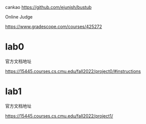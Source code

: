 cankao
https://github.com/ejunjsh/bustub

Online Judge

https://www.gradescope.com/courses/425272
# lab0
官方文档地址

https://15445.courses.cs.cmu.edu/fall2022/project0/#instructions

# lab1
官方文档地址

https://15445.courses.cs.cmu.edu/fall2022/project1/


